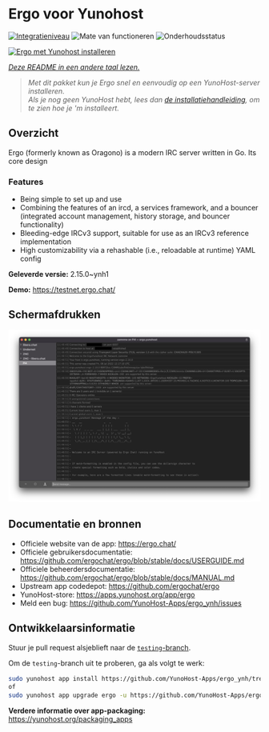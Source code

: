 <!--
NB: Deze README is automatisch gegenereerd door <https://github.com/YunoHost/apps/tree/master/tools/readme_generator>
Hij mag NIET handmatig aangepast worden.
-->

# Ergo voor Yunohost

[![Integratieniveau](https://apps.yunohost.org/badge/integration/ergo)](https://ci-apps.yunohost.org/ci/apps/ergo/)
![Mate van functioneren](https://apps.yunohost.org/badge/state/ergo)
![Onderhoudsstatus](https://apps.yunohost.org/badge/maintained/ergo)

[![Ergo met Yunohost installeren](https://install-app.yunohost.org/install-with-yunohost.svg)](https://install-app.yunohost.org/?app=ergo)

*[Deze README in een andere taal lezen.](./ALL_README.md)*

> *Met dit pakket kun je Ergo snel en eenvoudig op een YunoHost-server installeren.*  
> *Als je nog geen YunoHost hebt, lees dan [de installatiehandleiding](https://yunohost.org/install), om te zien hoe je 'm installeert.*

## Overzicht

Ergo (formerly known as Oragono) is a modern IRC server written in Go. Its core design 

### Features

- Being simple to set up and use
- Combining the features of an ircd, a services framework, and a bouncer (integrated account management, history storage, and bouncer functionality)
- Bleeding-edge IRCv3 support, suitable for use as an IRCv3 reference implementation
- High customizability via a rehashable (i.e., reloadable at runtime) YAML config



**Geleverde versie:** 2.15.0~ynh1

**Demo:** <https://testnet.ergo.chat/>

## Schermafdrukken

![Schermafdrukken van Ergo](./doc/screenshots/textual.jpg)

## Documentatie en bronnen

- Officiele website van de app: <https://ergo.chat/>
- Officiele gebruikersdocumentatie: <https://github.com/ergochat/ergo/blob/stable/docs/USERGUIDE.md>
- Officiele beheerdersdocumentatie: <https://github.com/ergochat/ergo/blob/stable/docs/MANUAL.md>
- Upstream app codedepot: <https://github.com/ergochat/ergo>
- YunoHost-store: <https://apps.yunohost.org/app/ergo>
- Meld een bug: <https://github.com/YunoHost-Apps/ergo_ynh/issues>

## Ontwikkelaarsinformatie

Stuur je pull request alsjeblieft naar de [`testing`-branch](https://github.com/YunoHost-Apps/ergo_ynh/tree/testing).

Om de `testing`-branch uit te proberen, ga als volgt te werk:

```bash
sudo yunohost app install https://github.com/YunoHost-Apps/ergo_ynh/tree/testing --debug
of
sudo yunohost app upgrade ergo -u https://github.com/YunoHost-Apps/ergo_ynh/tree/testing --debug
```

**Verdere informatie over app-packaging:** <https://yunohost.org/packaging_apps>
